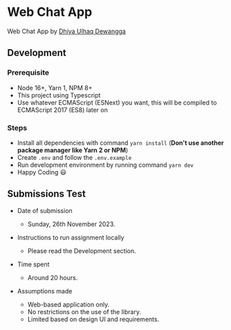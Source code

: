 # Web Chat App

Web Chat App by [Dhiya Ulhaq Dewangga](https://github.com/dhiyaud)

## Development

### Prerequisite

- Node 16+, Yarn 1, NPM 8+
- This project using Typescript
- Use whatever ECMAScript (ESNext) you want, this will be compiled to ECMAScript 2017 (ES8) later on

### Steps

- Install all dependencies with command `yarn install` (**Don't use another package manager like Yarn 2 or NPM**)
- Create `.env` and follow the `.env.example`
- Run development environment by running command `yarn dev`
- Happy Coding :smiley:

## Submissions Test

- Date of submission
  - Sunday, 26th November 2023.


- Instructions to run assignment locally
    - Please read the Development section.


- Time spent
    - Around 20 hours.


- Assumptions made
    - Web-based application only.
    - No restrictions on the use of the library.
    - Limited based on design UI and requirements.
